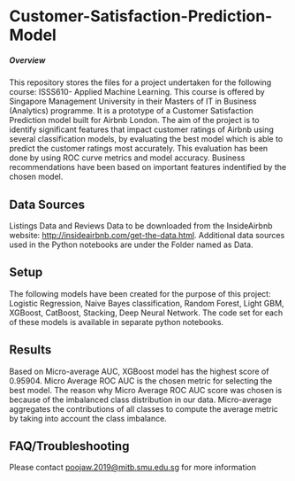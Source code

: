 # Customer-Satisfaction-Prediction-Model

##### Overview
This repository stores the files for a project undertaken for the following course: ISSS610- Applied Machine Learning. This course is offered by Singapore Management University in their Masters of IT in Business (Analytics) programme.
It is a prototype of a Customer Satisfaction Prediction model built for Airbnb London. The aim of the project is to identify significant features that impact customer ratings of Airbnb using several classification models, by evaluating the best model which is able to predict the  customer ratings most accurately. This evaluation has been done by using ROC curve metrics and model accuracy. Business recommendations have been based on important features indentified by the chosen model.

## Data Sources
Listings Data and Reviews Data to be downloaded from the InsideAirbnb website: http://insideairbnb.com/get-the-data.html.
Additional data sources used in the Python notebooks are under the Folder named as Data. 

## Setup
The following models have been created for the purpose of this project: Logistic Regression, Naive Bayes classification, Random Forest, Light GBM, XGBoost, CatBoost, Stacking, Deep Neural Network. The code set for each of these models is available in separate python notebooks.

## Results
Based on Micro-average AUC, XGBoost model has the highest score of 0.95904. Micro Average ROC AUC is the chosen metric for selecting the best model. The reason why Micro Average ROC AUC score was chosen is because of the imbalanced class distribution in our data. Micro-average aggregates the contributions of all classes to compute the average metric by taking into account the class imbalance.

## FAQ/Troubleshooting
Please contact poojaw.2019@mitb.smu.edu.sg for more information
